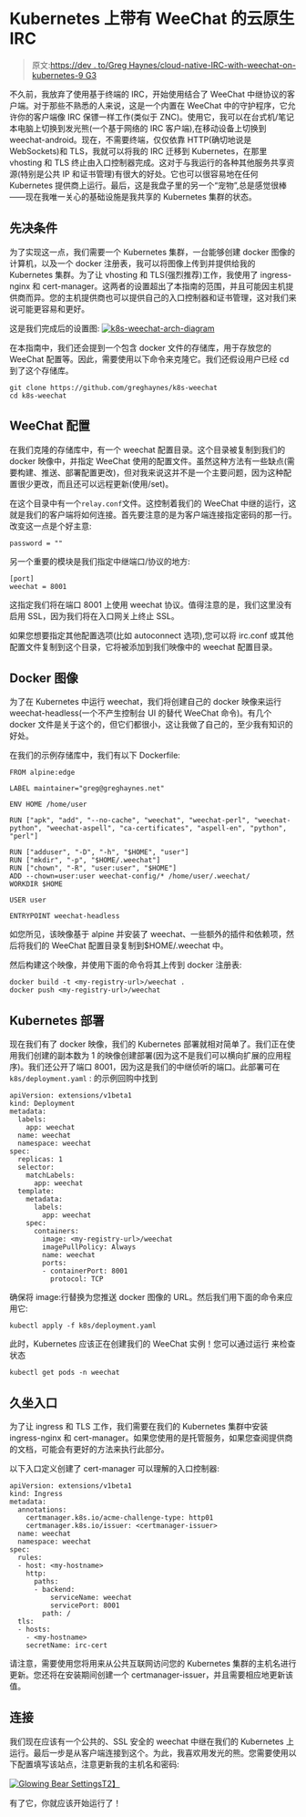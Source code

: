 # Kubernetes 上带有 WeeChat 的云原生 IRC

> 原文:[https://dev . to/Greg Haynes/cloud-native-IRC-with-weechat-on-kubernetes-9 G3](https://dev.to/greghaynes/cloud-native-irc-with-weechat-on-kubernetes-9g3)

不久前，我放弃了使用基于终端的 IRC，开始使用结合了 WeeChat 中继协议的客户端。对于那些不熟悉的人来说，这是一个内置在 WeeChat 中的守护程序，它允许你的客户端像 IRC 保镖一样工作(类似于 ZNC)。使用它，我可以在台式机/笔记本电脑上切换到发光熊(一个基于网络的 IRC 客户端),在移动设备上切换到 weechat-android。现在，不需要终端，仅仅依靠 HTTP(确切地说是 WebSockets)和 TLS，我就可以将我的 IRC 迁移到 Kubernetes，在那里 vhosting 和 TLS 终止由入口控制器完成。这对于与我运行的各种其他服务共享资源(特别是公共 IP 和证书管理)有很大的好处。它也可以很容易地在任何 Kubernetes 提供商上运行。最后，这是我盘子里的另一个“宠物”,总是感觉很棒——现在我唯一关心的基础设施是我共享的 Kubernetes 集群的状态。

## [](#prerequisites)先决条件

为了实现这一点，我们需要一个 Kubernetes 集群，一台能够创建 docker 图像的计算机，以及一个 docker 注册表，我可以将图像上传到并提供给我的 Kubernetes 集群。为了让 vhosting 和 TLS(强烈推荐)工作，我使用了 ingress-nginx 和 cert-manager。这两者的设置超出了本指南的范围，并且可能因主机提供商而异。您的主机提供商也可以提供自己的入口控制器和证书管理，这对我们来说可能更容易和更好。

这是我们完成后的设置图:
[![k8s-weechat-arch-diagram](../Images/9112763a3a5960aa168e198f4810042b.png)](https://res.cloudinary.com/practicaldev/image/fetch/s--opC5rsP_--/c_limit%2Cf_auto%2Cfl_progressive%2Cq_auto%2Cw_880/https://s3-us-west-2.amazonaws.com/greghaynes.dev.to/Weechat%2BK8s%2BDiagram.png)

在本指南中，我们还会提到一个包含 docker 文件的存储库，用于存放您的 WeeChat 配置等。因此，需要使用以下命令来克隆它。我们还假设用户已经 cd 到了这个存储库。

```
git clone https://github.com/greghaynes/k8s-weechat
cd k8s-weechat 
```

## [](#weechat-configuration)WeeChat 配置

在我们克隆的存储库中，有一个 weechat 配置目录。这个目录被复制到我们的 docker 映像中，并指定 WeeChat 使用的配置文件。虽然这种方法有一些缺点(需要构建、推送、部署配置更改)，但对我来说这并不是一个主要问题，因为这种配置很少更改，而且还可以远程更新(使用/set)。

在这个目录中有一个`relay.conf`文件。这控制着我们的 WeeChat 中继的运行，这就是我们的客户端将如何连接。首先要注意的是为客户端连接指定密码的那一行。改变这一点是个好主意:

```
password = "" 
```

另一个重要的模块是我们指定中继端口/协议的地方:

```
[port]
weechat = 8001 
```

这指定我们将在端口 8001 上使用 weechat 协议。值得注意的是，我们这里没有启用 SSL，因为我们将在入口网关上终止 SSL。

如果您想要指定其他配置选项(比如 autoconnect 选项),您可以将 irc.conf 或其他配置文件复制到这个目录，它将被添加到我们映像中的 weechat 配置目录。

## [](#docker-image)Docker 图像

为了在 Kubernetes 中运行 weechat，我们将创建自己的 docker 映像来运行 weechat-headless(一个不产生控制台 UI 的替代 WeeChat 命令)。有几个 docker 文件是关于这个的，但它们都很小，这让我做了自己的，至少我有知识的好处。

在我们的示例存储库中，我们有以下 Dockerfile:

```
FROM alpine:edge

LABEL maintainer="greg@greghaynes.net"

ENV HOME /home/user

RUN ["apk", "add", "--no-cache", "weechat", "weechat-perl", "weechat-python", "weechat-aspell", "ca-certificates", "aspell-en", "python", "perl"]

RUN ["adduser", "-D", "-h", "$HOME", "user"]
RUN ["mkdir", "-p", "$HOME/.weechat"]
RUN ["chown", "-R", "user:user", "$HOME"]
ADD --chown=user:user weechat-config/* /home/user/.weechat/
WORKDIR $HOME

USER user

ENTRYPOINT weechat-headless 
```

如您所见，该映像基于 alpine 并安装了 weechat、一些额外的插件和依赖项，然后将我们的 WeeChat 配置目录复制到$HOME/.weechat 中。

然后构建这个映像，并使用下面的命令将其上传到 docker 注册表:

```
docker build -t <my-registry-url>/weechat .
docker push <my-registry-url>/weechat 
```

## [](#kubernetes-deployment)Kubernetes 部署

现在我们有了 docker 映像，我们的 Kubernetes 部署就相对简单了。我们正在使用我们创建的副本数为 1 的映像创建部署(因为这不是我们可以横向扩展的应用程序)。我们还公开了端口 8001，因为这是我们的中继侦听的端口。此部署可在`k8s/deployment.yaml` :
的示例回购中找到

```
apiVersion: extensions/v1beta1
kind: Deployment
metadata:
  labels:
    app: weechat
  name: weechat
  namespace: weechat
spec:
  replicas: 1
  selector:
    matchLabels:
      app: weechat
  template:
    metadata:
      labels:
        app: weechat
    spec:
      containers:
        image: <my-registry-url>/weechat
        imagePullPolicy: Always
        name: weechat
        ports:
        - containerPort: 8001
          protocol: TCP 
```

确保将 image:行替换为您推送 docker 图像的 URL。然后我们用下面的命令来应用它:

```
kubectl apply -f k8s/deployment.yaml 
```

此时，Kubernetes 应该正在创建我们的 WeeChat 实例！您可以通过运行
来检查状态

```
kubectl get pods -n weechat 
```

## [](#kubernetes-ingress)久坐入口

为了让 ingress 和 TLS 工作，我们需要在我们的 Kubernetes 集群中安装 ingress-nginx 和 cert-manager。如果您使用的是托管服务，如果您查阅提供商的文档，可能会有更好的方法来执行此部分。

以下入口定义创建了 cert-manager 可以理解的入口控制器:

```
apiVersion: extensions/v1beta1
kind: Ingress
metadata:
  annotations:
    certmanager.k8s.io/acme-challenge-type: http01
    certmanager.k8s.io/issuer: <certmanager-issuer>
  name: weechat
  namespace: weechat
spec:
  rules:
  - host: <my-hostname>
    http:
      paths:
      - backend:
          serviceName: weechat
          servicePort: 8001
        path: /
  tls:
  - hosts:
    - <my-hostname>
    secretName: irc-cert 
```

请注意，需要使用您将用来从公共互联网访问您的 Kubernetes 集群的主机名进行更新。您还将在安装期间创建一个 certmanager-issuer，并且需要相应地更新该值。

## [](#connecting)连接

我们现在应该有一个公共的、SSL 安全的 weechat 中继在我们的 Kubernetes 上运行。最后一步是从客户端连接到这个。为此，我喜欢用发光的熊。您需要使用以下配置填写该站点，注意更新我的主机名和密码:

[![Glowing Bear Settings](../Images/4a43383263cc34712430bee50812fa7a.png)T2】](https://res.cloudinary.com/practicaldev/image/fetch/s--mqTzJWN_--/c_limit%2Cf_auto%2Cfl_progressive%2Cq_auto%2Cw_880/https://s3-us-west-2.amazonaws.com/greghaynes.dev.to/Glowing%2BBear%2BHomepage.png)

有了它，你就应该开始运行了！